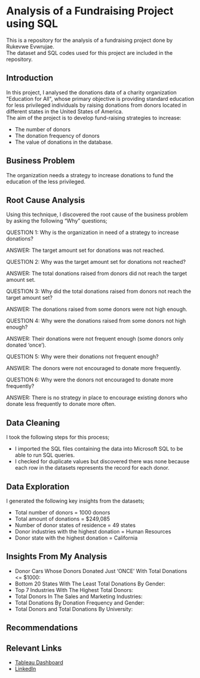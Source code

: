 # Analysis of a Fundraising Project using SQL
This is a repository for the analysis of a fundraising project done by Rukevwe Evwrujae. <br />
The dataset and SQL codes used for this project are included in the repository. <br />

## Introduction
In this project, I analysed the donations data of a charity organization "Education for All", whose primary objective is providing standard education for less privileged individuals by raising donations from donors located in different states in the United States of America.  <br />
The aim of the project is to develop fund-raising strategies to increase:
* The number of donors  <br />
* The donation frequency of donors  <br />
* The value of donations in the database.

## Business Problem
The organization needs a strategy to increase donations to fund the education of the less privileged. <br />

## Root Cause Analysis
Using this technique, I discovered the root cause of the business problem by asking the following “Why” questions; <br />

QUESTION 1: Why is the organization in need of a strategy to increase donations?

ANSWER: The target amount set for donations was not reached.
 

QUESTION 2: Why was the target amount set for donations not reached?

ANSWER: The total donations raised from donors did not reach the target amount set.
 

QUESTION 3: Why did the total donations raised from donors not reach the target amount set?

ANSWER: The donations raised from some donors were not high enough.
 

QUESTION 4: Why were the donations raised from some donors not high enough?

ANSWER: Their donations were not frequent enough (some donors only donated ‘once’).


QUESTION 5: Why were their donations not frequent enough?

ANSWER: The donors were not encouraged to donate more frequently.
 
 
QUESTION 6: Why were the donors not encouraged to donate more frequently?

ANSWER: There is no strategy in place to encourage existing donors who donate less frequently to donate more often.


## Data Cleaning
I took the following steps for this process;
* I imported the SQL files containing the data into Microsoft SQL to be able to run SQL queries.
* I checked for duplicate values but discovered there was none because each row in the datasets represents the record for each donor.

## Data Exploration
I generated the following key insights from the datasets;
* Total number of donors = 1000 donors
*	Total amount of donations = $249,085
*	Number of donor states of residence = 49 states
*	Donor industries with the highest donation = Human Resources
*	Donor state with the highest donation = California

## Insights From My Analysis
* Donor Cars Whose Donors Donated Just ‘ONCE’ With Total Donations <= $1000: 
* Bottom 20 States With The Least Total Donations By Gender:
* Top 7 Industries With The Highest Total Donors:
* Total Donors In The Sales and Marketing Industries:
* Total Donations By Donation Frequency and Gender:
* Total Donors and Total Donations By University:

## Recommendations

## Relevant Links
* [Tableau Dashboard](https://public.tableau.com/views/FundRaisingDashboard/FundRaisinigForEducationDashboard?:language=en-US&:display_count=n&:origin=viz_share_link)
* [LinkedIn](https://www.linkedin.com/in/rukevweevwrujae/)


